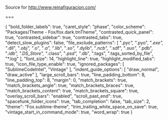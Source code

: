 Source for http://www.reinafiguracion.com/


===

{
	"bold_folder_labels": true,
	"caret_style": "phase",
	"color_scheme": "Packages/Theme - Fox/fox.dark.tmTheme",
	"contrasted_quick_panel": true,
	"contrasted_sidebar": true,
	"contrasted_tabs": true,
	"detect_slow_plugins": false,
	"file_exclude_patterns":
	[
		"*.pyc",
		"*.pyo",
		"*.exe",
		"*.dll",
		"*.obj",
		"*.o",
		"*.a",
		"*.lib",
		"*.so",
		"*.dylib",
		"*.ncb",
		"*.sdf",
		"*.suo",
		"*.pdb",
		"*.idb",
		".DS_Store",
		"*.class",
		"*.psd",
		"*.db",
		".tags",
		".tags_sorted_by_file",
		"*.log"
	],
	"font_size": 14,
	"highlight_line": true,
	"highlight_modified_tabs": true,
	"icon_file_type_enable": true,
	"ignored_packages":
	[
		"SublimeCodeIntel",
		"Vintage"
	],
	"indent_guide_options":
	[
		"draw_normal",
		"draw_active"
	],
	"large_scroll_bars": true,
	"line_padding_bottom": 8,
	"line_padding_top": 8,
	"margin": 0,
	"match_brackets": true,
	"match_brackets_angle": true,
	"match_brackets_braces": true,
	"match_brackets_content": true,
	"match_brackets_square": true,
	"overlay_scroll_bars": "enabled",
	"scroll_past_end": true,
	"spacefunk_folder_icons": true,
	"tab_completion": false,
	"tab_size": 2,
	"theme": "Fox.sublime-theme",
	"trim_trailing_white_space_on_save": true,
	"vintage_start_in_command_mode": true,
	"word_wrap": true
}
